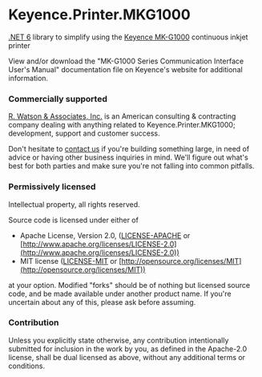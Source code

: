﻿# Keyence.Printer.MKG1000

[.NET 6](https://dotnet.microsoft.com/en-us/download/dotnet/6.0) library to simplify using the [Keyence MK-G1000](https://www.keyence.com/products/marker/inkjet-printers/mk-g/models/mk-g1000/) continuous inkjet printer

View and/or download the "MK-G1000 Series Communication Interface User's Manual" documentation file on Keyence's website for additional information.

### Commercially supported

<a href="http://www.rwatsonassoc.com">R. Watson & Associates, Inc.</a> is an American consulting & contracting company dealing with anything related to Keyence.Printer.MKG1000; development, support and customer success.

Don't hesitate to <a href="http://www.rwatsonassoc.com/Contact.aspx">contact us</a> if you're building something large, in need of advice or having other business inquiries in mind. We'll figure out what's best for both parties and make sure you're not falling into common pitfalls.

### Permissively licensed

Intellectual property, all rights reserved.

Source code is licensed under either of

* Apache License, Version 2.0, ([LICENSE-APACHE](LICENSE-APACHE) or [http://www.apache.org/licenses/LICENSE-2.0](http://www.apache.org/licenses/LICENSE-2.0))
* MIT license ([LICENSE-MIT](LICENSE-MIT) or [http://opensource.org/licenses/MIT](http://opensource.org/licenses/MIT))

at your option. Modified "forks" should be of nothing but licensed source code, and be made available under another product name. If you're uncertain about any of this, please ask before assuming.

### Contribution

Unless you explicitly state otherwise, any contribution intentionally submitted for inclusion in the work by you, as defined in the Apache-2.0 license, shall be dual licensed as above, without any additional terms or conditions.
